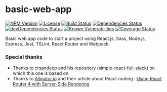 # basic-web-app

[![NPM Version](https://img.shields.io/npm/v/basic-web-app.svg)](https://www.npmjs.org/package/basic-web-app) [![License](https://img.shields.io/npm/l/basic-web-app.svg)](https://www.npmjs.org/package/basic-web-app) [![Build Status](http://img.shields.io/travis/ttous/basic-web-app/master.svg)](https://travis-ci.org/ttous/basic-web-app) [![Dependencies Status](https://img.shields.io/david/ttous/basic-web-app.svg)](https://david-dm.org/ttous/basic-web-app) [![devDependencies Status](https://david-dm.org/ttous/basic-web-app/dev-status.svg)](https://david-dm.org/ttous/basic-web-app?type=dev) [![Known Vulnerabilities](https://snyk.io/test/github/ttous/basic-web-app/badge.svg)](https://snyk.io/test/github/ttous/basic-web-app) [![Coverage Status](https://coveralls.io/repos/github/ttous/basic-web-app/badge.svg)](https://coveralls.io/github/ttous/basic-web-app)

Basic web app code to start a project using React.js, Sass, Node.js, Express, Jest, TSLint, React Router and Webpack.

### Special thanks

- Thanks to [crsandeep](https://github.com/crsandeep) and his repository ([simple-react-full-stack](https://github.com/crsandeep/simple-react-full-stack)) on which this one is based on.
- Thanks to [Alligator.io](https://alligator.io) and their article about React routing : [Using React Router 4 with Server-Side Rendering](https://alligator.io/react/react-router-ssr/)
